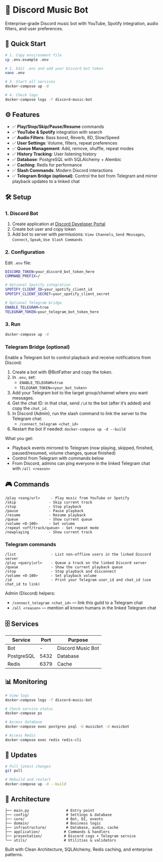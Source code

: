 # 🎵 Discord Music Bot

Enterprise-grade Discord music bot with YouTube, Spotify integration, audio filters, and user preferences.

## 🚀 Quick Start

```bash
# 1. Copy environment file
cp .env.example .env

# 2. Edit .env and add your Discord bot token
nano .env

# 3. Start all services
docker-compose up -d

# 4. Check logs
docker-compose logs -f discord-music-bot
```

## ⚙️ Features

- ✅ **Play/Stop/Skip/Pause/Resume** commands
- ✅ **YouTube & Spotify** integration with search
- ✅ **Audio Filters**: Bass boost, Reverb, 8D, Slow/Speed
- ✅ **User Settings**: Volume, filters, repeat preferences
- ✅ **Queue Management**: Add, remove, shuffle, repeat modes
- ✅ **History Tracking**: User listening history
- ✅ **Database**: PostgreSQL with SQLAlchemy + Alembic
- ✅ **Caching**: Redis for performance
- ✅ **Slash Commands**: Modern Discord interactions
- ✅ **Telegram Bridge (optional)**: Control the bot from Telegram and mirror playback updates to a linked chat

## 🛠️ Setup

### 1. Discord Bot
1. Create application at [Discord Developer Portal](https://discord.com/developers/applications)
2. Create bot user and copy token
3. Add bot to server with permissions: `View Channels`, `Send Messages`, `Connect`, `Speak`, `Use Slash Commands`

### 2. Configuration
Edit `.env` file:
```bash
DISCORD_TOKEN=your_discord_bot_token_here
COMMAND_PREFIX=/

# Optional Spotify integration
SPOTIFY_CLIENT_ID=your_spotify_client_id
SPOTIFY_CLIENT_SECRET=your_spotify_client_secret

# Optional Telegram bridge
ENABLE_TELEGRAM=true
TELEGRAM_TOKEN=your_telegram_bot_token_here
```

### 3. Run
```bash
docker-compose up -d
```

### Telegram Bridge (optional)

Enable a Telegram bot to control playback and receive notifications from Discord:

1) Create a bot with @BotFather and copy the token.
2) In `.env`, set:
	- `ENABLE_TELEGRAM=true`
	- `TELEGRAM_TOKEN=<your_bot_token>`
3) Add your Telegram bot to the target group/channel where you want messages.
4) Get the chat ID: in that chat, send `/id` to the bot (after it’s added) and copy the `chat_id`.
5) In Discord (Admin), run the slash command to link the server to the Telegram chat:
	- `/connect_telegram <chat_id>`
6) Restart the bot if needed: `docker-compose up -d --build`

What you get:
- Playback events mirrored to Telegram (now playing, skipped, finished, paused/resumed, volume changes, queue finished)
- Control from Telegram with commands below
- From Discord, admins can ping everyone in the linked Telegram chat with `/all <reason>`
## 🎮 Commands

```
/play <song/url>     - Play music from YouTube or Spotify
/skip               - Skip current track
/stop               - Stop playback
/pause              - Pause playback
/resume             - Resume playback
/queue              - Show current queue
/volume <0-100>     - Set volume
/repeat <off/track/queue> - Set repeat mode
/nowplaying         - Show current track
```

### Telegram commands

```
/list                - List non-offline users in the linked Discord server
/play <query|url>    - Queue a track on the linked Discord server
/queue               - Show the current playback queue
/stop                - Stop playback and disconnect
/volume <0-100>      - Set playback volume
/id                  - Print your Telegram user_id and chat_id (use chat_id to link)
```

Admin (Discord) helpers:
- `/connect_telegram <chat_id>` — link this guild to a Telegram chat
- `/all <reason>` — mention all known humans in the linked Telegram chat

## 🗄️ Services

| Service | Port | Purpose |
|---------|------|---------|
| Bot | - | Discord Music Bot |
| PostgreSQL | 5432 | Database |
| Redis | 6379 | Cache |

## 📊 Monitoring

```bash
# View logs
docker-compose logs -f discord-music-bot

# Check service status
docker-compose ps

# Access database
docker-compose exec postgres psql -U musicbot -d musicbot

# Access Redis
docker-compose exec redis redis-cli
```

## 🔄 Updates

```bash
# Pull latest changes
git pull

# Rebuild and restart
docker-compose up -d --build
```

## 📁 Architecture

```
├── main.py                 # Entry point
├── config/                 # Settings & database
├── core/                   # Bot, DI, events
├── domain/                 # Business logic
├── infrastructure/         # Database, audio, cache
├── application/           # Commands & handlers
├── presentation/          # Discord cogs + Telegram service
└── utils/                 # Utilities & validators
```

Built with Clean Architecture, SQLAlchemy, Redis caching, and enterprise patterns.